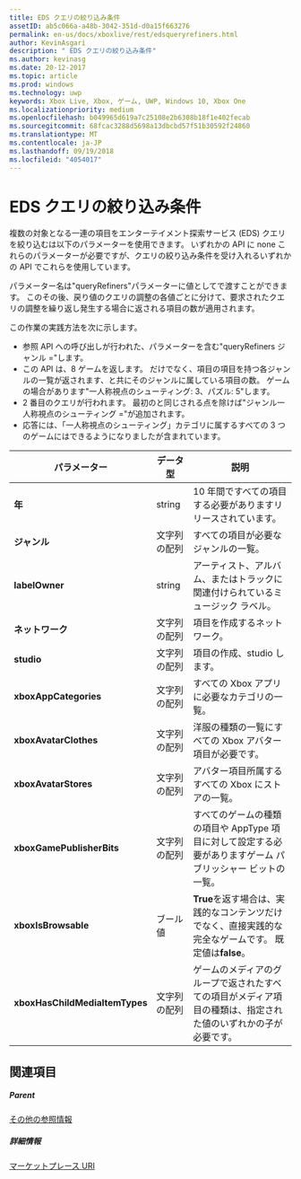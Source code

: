 ```yaml
---
title: EDS クエリの絞り込み条件
assetID: ab5c066a-a48b-3042-351d-d0a15f663276
permalink: en-us/docs/xboxlive/rest/edsqueryrefiners.html
author: KevinAsgari
description: " EDS クエリの絞り込み条件"
ms.author: kevinasg
ms.date: 20-12-2017
ms.topic: article
ms.prod: windows
ms.technology: uwp
keywords: Xbox Live, Xbox, ゲーム, UWP, Windows 10, Xbox One
ms.localizationpriority: medium
ms.openlocfilehash: b049965d619a7c25108e2b6308b18f1e402fecab
ms.sourcegitcommit: 68fcac3288d5698a13dbcbd57f51b30592f24860
ms.translationtype: MT
ms.contentlocale: ja-JP
ms.lasthandoff: 09/19/2018
ms.locfileid: "4054017"
---
```

# <a name="eds-query-refiners"></a>EDS クエリの絞り込み条件
 
<a id="ID4EO"></a>

  
 
複数の対象となる一連の項目をエンターテイメント探索サービス (EDS) クエリを絞り込むは以下のパラメーターを使用できます。 いずれかの API に none これらのパラメーターが必要ですが、クエリの絞り込み条件を受け入れるいずれかの API でこれらを使用しています。
 
パラメーター名は"queryRefiners"パラメーターに値としてで渡すことができます。 このその後、戻り値のクエリの調整の各値ごとに分けて、要求されたクエリの調整を繰り返し発生する場合に返される項目の数が適用されます。
 
この作業の実践方法を次に示します。
 
   * 参照 API への呼び出しが行われた、パラメーターを含む"queryRefiners ジャンル ="します。
   * この API は、8 ゲームを返します。 だけでなく、項目の項目を持つ各ジャンルの一覧が返されます、と共にそのジャンルに属している項目の数。 ゲームの場合があります"一人称視点のシューティング: 3、パズル: 5"します。
   * 2 番目のクエリが行われます。 最初のと同じされる点を除けば"ジャンル一人称視点のシューティング ="が追加されます。
   * 応答には、「一人称視点のシューティング」カテゴリに属するすべての 3 つのゲームにはできるようになりましたが含まれています。
  
| パラメーター| データ型| 説明| 
| --- | --- | --- | 
| <b>年</b>| string| 10 年間ですべての項目する必要がありますリリースされています。| 
| <b>ジャンル</b>| 文字列の配列| すべての項目が必要なジャンルの一覧。| 
| <b>labelOwner</b>| string| アーティスト、アルバム、またはトラックに関連付けられているミュージック ラベル。| 
| <b>ネットワーク</b>| 文字列の配列| 項目を作成するネットワーク。| 
| <b>studio</b>| 文字列の配列| 項目の作成、studio します。| 
| <b>xboxAppCategories</b>| 文字列の配列| すべての Xbox アプリに必要なカテゴリの一覧。| 
| <b>xboxAvatarClothes</b>| 文字列の配列| 洋服の種類の一覧にすべての Xbox アバター項目が必要です。| 
| <b>xboxAvatarStores</b>| 文字列の配列| アバター項目所属するすべての Xbox にストアの一覧。| 
| <b>xboxGamePublisherBits</b>| 文字列の配列| すべてのゲームの種類の項目や AppType 項目に対して設定する必要がありますゲーム パブリッシャー ビットの一覧。| 
| <b>xboxIsBrowsable</b>| ブール値| <b>True</b>を返す場合は、実践的なコンテンツだけでなく、直接実践的な完全なゲームです。 既定値は<b>false</b>。| 
| <b>xboxHasChildMediaItemTypes</b>| 文字列の配列| ゲームのメディアのグループで返されたすべての項目がメディア項目の種類は、指定された値のいずれかの子が必要です。| 
  
<a id="ID4EEF"></a>

 
## <a name="see-also"></a>関連項目
 
<a id="ID4EGF"></a>

 
##### <a name="parent"></a>Parent  

[その他の参照情報](atoc-xboxlivews-reference-additional.md)

  
<a id="ID4ESF"></a>

 
##### <a name="further-information"></a>詳細情報 

[マーケットプレース URI](../uri/marketplace/atoc-reference-marketplace.md)

   